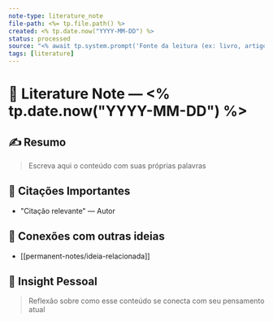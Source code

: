 ```yaml
---
note-type: literature_note
file-path: <%= tp.file.path() %>
created: <% tp.date.now("YYYY-MM-DD") %>
status: processed
source: "<% await tp.system.prompt('Fonte da leitura (ex: livro, artigo)') %>"
tags: [literature]
---
```


# 📖 Literature Note — <% tp.date.now("YYYY-MM-DD") %>

## ✍️ Resumo
> Escreva aqui o conteúdo com suas próprias palavras

## 💬 Citações Importantes
- "Citação relevante" — Autor

## 🔁 Conexões com outras ideias
- [[permanent-notes/ideia-relacionada]]

## 🧠 Insight Pessoal
> Reflexão sobre como esse conteúdo se conecta com seu pensamento atual
